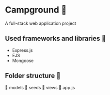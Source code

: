 # Campground :ocean:
A full-stack web application project

## Used frameworks and libraries :stars:
- Express.js
- EJS
- Mongoose

## Folder structure :file_folder:
:file_folder: models
:file_folder: seeds
:file_folder: views
:blue_book: app.js